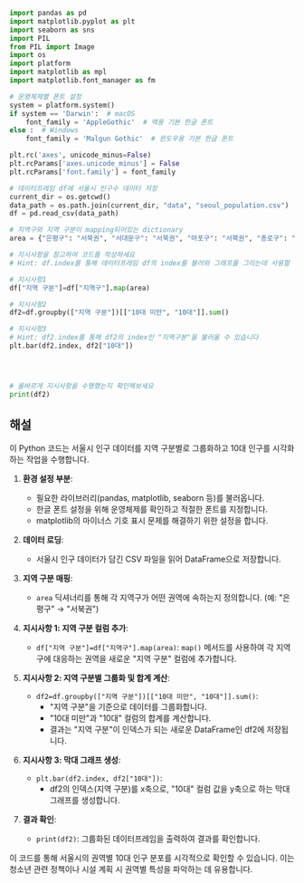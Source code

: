 ```python
import pandas as pd
import matplotlib.pyplot as plt
import seaborn as sns
import PIL
from PIL import Image
import os
import platform
import matplotlib as mpl
import matplotlib.font_manager as fm

# 운영체제별 폰트 설정
system = platform.system()
if system == 'Darwin':  # macOS
    font_family = 'AppleGothic'  # 맥용 기본 한글 폰트
else :  # Windows
    font_family = 'Malgun Gothic'  # 윈도우용 기본 한글 폰트

plt.rc('axes', unicode_minus=False)
plt.rcParams['axes.unicode_minus'] = False
plt.rcParams['font.family'] = font_family

# 데이터프레임 df에 서울시 인구수 데이터 저장
current_dir = os.getcwd()
data_path = os.path.join(current_dir, "data", "seoul_population.csv")
df = pd.read_csv(data_path)

# 지역구와 지역 구분이 mapping되어있는 dictionary
area = {"은평구": "서북권", "서대문구": "서북권", "마포구": "서북권", "종로구": "도심권", "중구": "도심권", "용산구": "도심권", "동대문구": "동북권", "성동구": "동북권", "성북구": "동북권", "중랑구": "동북권", "광진구": "동북권", "강북구": "동북권", "도봉구": "동북권", "노원구": "동북권", "강서구": "강서", "양천구": "강서", "구로구": "강서", "영등포구": "영등포", "구로구": "영등포", "금천구": "영등포", "동작구": "영등포", "관악구": "영등포", "강남구": "동남권(강남)", "서초구": "동남권(강남)", "송파구": "동남권(강남)", "강동구": "동남권(강남)"}

# 지시사항을 참고하여 코드를 작성하세요
# Hint: df.index를 통해 데이터프레임 df의 index를 불러와 그래프를 그리는데 사용할 수 있습니다

# 지시사항1
df["지역 구분"]=df["지역구"].map(area)

# 지시사항2
df2=df.groupby(["지역 구분"])[["10대 미만", "10대"]].sum()

# 지시사항3
# Hint: df2.index를 통해 df2의 index인 "지역구분"을 불러올 수 있습니다
plt.bar(df2.index, df2["10대"])




# 올바르게 지시사항을 수행했는지 확인해보세요
print(df2)
```

## 해설

이 Python 코드는 서울시 인구 데이터를 지역 구분별로 그룹화하고 10대 인구를 시각화하는 작업을 수행합니다.

1. **환경 설정 부분**:
   - 필요한 라이브러리(pandas, matplotlib, seaborn 등)를 불러옵니다.
   - 한글 폰트 설정을 위해 운영체제를 확인하고 적절한 폰트를 지정합니다.
   - matplotlib의 마이너스 기호 표시 문제를 해결하기 위한 설정을 합니다.

2. **데이터 로딩**:
   - 서울시 인구 데이터가 담긴 CSV 파일을 읽어 DataFrame으로 저장합니다.

3. **지역 구분 매핑**:
   - `area` 딕셔너리를 통해 각 지역구가 어떤 권역에 속하는지 정의합니다. (예: "은평구" → "서북권")

4. **지시사항 1: 지역 구분 컬럼 추가**:
   - `df["지역 구분"]=df["지역구"].map(area)`: `map()` 메서드를 사용하여 각 지역구에 대응하는 권역을 새로운 "지역 구분" 컬럼에 추가합니다.

5. **지시사항 2: 지역 구분별 그룹화 및 합계 계산**:
   - `df2=df.groupby(["지역 구분"])[["10대 미만", "10대"]].sum()`: 
     - "지역 구분"을 기준으로 데이터를 그룹화합니다.
     - "10대 미만"과 "10대" 컬럼의 합계를 계산합니다.
     - 결과는 "지역 구분"이 인덱스가 되는 새로운 DataFrame인 df2에 저장됩니다.

6. **지시사항 3: 막대 그래프 생성**:
   - `plt.bar(df2.index, df2["10대"])`: 
     - df2의 인덱스(지역 구분)를 x축으로, "10대" 컬럼 값을 y축으로 하는 막대 그래프를 생성합니다.

7. **결과 확인**:
   - `print(df2)`: 그룹화된 데이터프레임을 출력하여 결과를 확인합니다.

이 코드를 통해 서울시의 권역별 10대 인구 분포를 시각적으로 확인할 수 있습니다. 이는 청소년 관련 정책이나 시설 계획 시 권역별 특성을 파악하는 데 유용합니다.